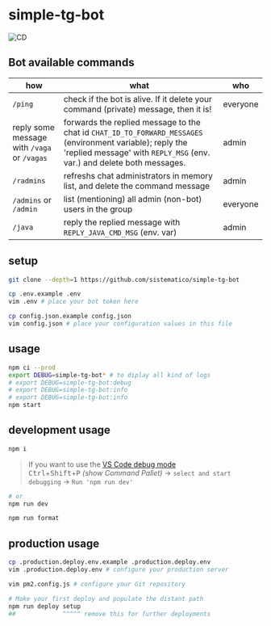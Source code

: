 # simple-tg-bot

![CD](https://github.com/sistematico/simple-tg-bot/workflows/Continuous%20deploy/badge.svg?event=push)

## Bot available commands

| how                                         | what                                                                                                                                                                                 | who      |
| ------------------------------------------- | ------------------------------------------------------------------------------------------------------------------------------------------------------------------------------------ | -------- |
| `/ping`                                     | check if the bot is alive. If it delete your command (private) message, then it is!                                                                                                  | everyone |
| reply some message with `/vaga` or `/vagas` | forwards the replied message to the chat id `CHAT_ID_TO_FORWARD_MESSAGES` (environment variable); reply the 'replied message' with `REPLY_MSG` (env. var.) and delete both messages. | admin    |
| `/radmins`                                  | refreshs chat administrators in memory list, and delete the command message                                                                                                          | admin    |
| `/admins` or `/admin`                       | list (mentioning) all admin (non-bot) users in the group                                                                                                                             | everyone |
| `/java`                                     | reply the replied message with `REPLY_JAVA_CMD_MSG` (env. var)                                                                                                                       | admin    |

## setup

```bash
git clone --depth=1 https://github.com/sistematico/simple-tg-bot

cp .env.example .env
vim .env # place your bot token here

cp config.json.example config.json
vim config.json # place your configuration values in this file
```

## usage

```bash
npm ci --prod
export DEBUG=simple-tg-bot* # to diplay all kind of logs
# export DEBUG=simple-tg-bot:debug
# export DEBUG=simple-tg-bot:info
# export DEBUG=simple-tg-bot:info
npm start
```

## development usage

```bash
npm i
```

> If you want to use the [VS Code debug mode](https://code.visualstudio.com/docs/nodejs/nodejs-debugging)  
> <kbd>Ctrl</kbd>+<kbd>Shift</kbd>+<kbd>P</kbd> _(show Command Pallet)_ → `select and start debugging` → `Run 'npm run dev'`

```bash
# or
npm run dev
```

```bash
npm run format
```

## production usage

```bash
cp .production.deploy.env.example .production.deploy.env
vim .production.deploy.env # configure your production server

vim pm2.config.js # configure your Git repository

# Make your first deploy and populate the distant path
npm run deploy setup
##             ^^^^^ remove this for further deployments
```
